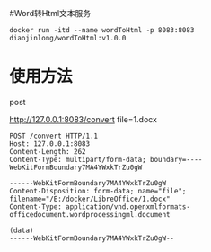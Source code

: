 #Word转Html文本服务

```shell
docker run -itd --name wordToHtml -p 8083:8083 diaojinlong/wordToHtml:v1.0.0
```

# 使用方法
post

http://127.0.0.1:8083/convert
file=1.docx

```shell
POST /convert HTTP/1.1
Host: 127.0.0.1:8083
Content-Length: 262
Content-Type: multipart/form-data; boundary=----WebKitFormBoundary7MA4YWxkTrZu0gW

------WebKitFormBoundary7MA4YWxkTrZu0gW
Content-Disposition: form-data; name="file"; filename="/E:/docker/LibreOffice/1.docx"
Content-Type: application/vnd.openxmlformats-officedocument.wordprocessingml.document

(data)
------WebKitFormBoundary7MA4YWxkTrZu0gW--

```